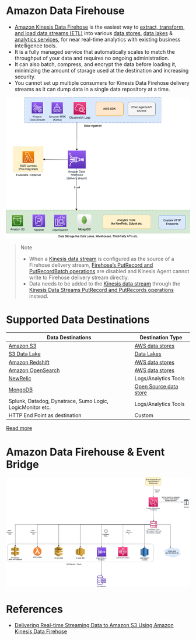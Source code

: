# Amazon Data Firehouse
- [Amazon Kinesis Data Firehose](https://aws.amazon.com/kinesis/data-firehose/) is the easiest way to [extract, transform, and load data streams (ETL)](../../../../6_BigData/ETL.md) into various [data stores](../../../1_DatabaseServices), [data lakes](../../DataStorage/DataLakes) & [analytics services](../../DataConsumption), for near real-time analytics with existing business intelligence tools.
- It is a fully managed service that automatically scales to match the throughput of your data and requires no ongoing administration. 
- It can also batch, compress, and encrypt the data before loading it, minimizing the amount of storage used at the destination and increasing security.
- You cannot set up multiple consumers for Kinesis Data Firehose delivery streams as it can dump data in a single data repository at a time.

![](Data-Firehouse.png)

> Note
> - When a [Kinesis data stream](../../../4_MessageBrokerServices/AmazonKinesis/Readme.md) is configured as the source of a Firehose delivery stream, [Firehose’s PutRecord and PutRecordBatch operations](../../../4_MessageBrokerServices/AmazonKinesis/Readme.md) are disabled and Kinesis Agent cannot write to Firehose delivery stream directly.
> - Data needs to be added to the [Kinesis data stream](../../../4_MessageBrokerServices/AmazonKinesis/Readme.md) through the [Kinesis Data Streams PutRecord and PutRecords operations](../../../4_MessageBrokerServices/AmazonKinesis/Readme.md) instead.

# Supported Data Destinations

| Data Destinations                                                                             | Destination Type                                      |
|-----------------------------------------------------------------------------------------------|-------------------------------------------------------|
| [Amazon S3](../../../6_StorageServices/3_S3ObjectStorage/Readme.md)                           | [AWS data stores](../../../1_DatabaseServices)        |
| [S3 Data Lake](../../DataStorage/DataLakes/S3DataLake.md)                                     | [Data Lakes](../../DataStorage/DataLakes)             |
| [Amazon Redshift](../../DataStorage/DataWarehouses/AmazonRedshift.md)                         | [AWS data stores](../../../1_DatabaseServices)        |
| [Amazon OpenSearch](../../../1_DatabaseServices/AmazonOpenSearch/Readme.md)         | [AWS data stores](../../../1_DatabaseServices)        |
| [NewRelic](https://docs.aws.amazon.com/AmazonCloudWatch/latest/logs/SubscriptionFilters.html) | Logs/Analytics Tools                                  |
| [MongoDB](../../../../3_Databases/10_Document-Databases/MongoDB.md)                           | [Open Source data store](../../../1_DatabaseServices) |
| Splunk, Datadog, Dynatrace, Sumo Logic, LogicMonitor etc.                                     | Logs/Analytics Tools                                  |
| HTTP End Point as destination                                                                 | Custom                                                |

[Read more](https://aws.amazon.com/kinesis/data-firehose/faqs/)

# Amazon Data Firehouse & Event Bridge

![](../../../4_MessageBrokerServices/assests/eventbridge/EventBridge.png)

# References
- [Delivering Real-time Streaming Data to Amazon S3 Using Amazon Kinesis Data Firehose](https://towardsdatascience.com/delivering-real-time-streaming-data-to-amazon-s3-using-amazon-kinesis-data-firehose-2cda5c4d1efe)